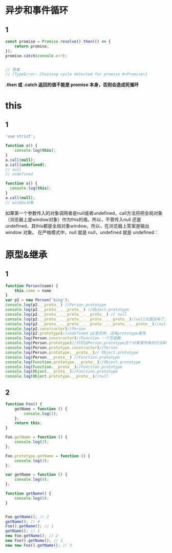 # 异步和事件循环

## 1

```js
const promise = Promise.resolve().then(() => {
	return promise;
});
promise.catch(console.err);


// 答案
// [TypeError: Chaining cycle detected for promise #<Promise>]   
```

**.then 或 .catch 返回的值不能是 promise 本身，否则会造成死循环**


# this

## 1
```js
'use strict';

function a() {
    console.log(this);
}
a.call(null);
a.call(undefined);
// null
// undefined
```


```js
function a() {
  console.log(this);
}
a.call(null);
// window对象
```

如果第一个参数传入的对象调用者是null或者undefined，call方法将把全局对象（浏览器上是window对象）作为this的值。所以，不管传入null 还是 undefined，其this都是全局对象window。所以，在浏览器上答案是输出 window 对象。
在严格模式中，null 就是 null，undefined 就是 undefined：


# 原型&继承


## 1

```js
function Person(name) {
    this.name = name
}
var p2 = new Person('king');
console.log(p2.__proto__) //Person.prototype
console.log(p2.__proto__.__proto__) //Object.prototype
console.log(p2.__proto__.__proto__.__proto__) // null
console.log(p2.__proto__.__proto__.__proto__.__proto__)//null后面没有了，报错
console.log(p2.__proto__.__proto__.__proto__.__proto__.__proto__)//null后面没有了，报错
console.log(p2.constructor)//Person
console.log(p2.prototype)//undefined p2是实例，没有prototype属性
console.log(Person.constructor)//Function 一个空函数
console.log(Person.prototype)//打印出Person.prototype这个对象里所有的方法和属性
console.log(Person.prototype.constructor)//Person
console.log(Person.prototype.__proto__)// Object.prototype
console.log(Person.__proto__) //Function.prototype
console.log(Function.prototype.__proto__)//Object.prototype
console.log(Function.__proto__)//Function.prototype
console.log(Object.__proto__)//Function.prototype
console.log(Object.prototype.__proto__)//null
```

## 2

```js
function Foo() {
	getName = function () {
		console.log(1);
	};
	return this;
}

Foo.getName = function () {
	console.log(2);
};

Foo.prototype.getName = function () {
	console.log(3);
};

var getName = function () {
	console.log(4);
};

function getName() {
	console.log(5);
}


Foo.getName(); // 2
getName(); // 4
Foo().getName(); // 1
getName(); // 1
new Foo.getName(); // 2
new Foo().getName(); // 3
new new Foo().getName(); // 3

```
